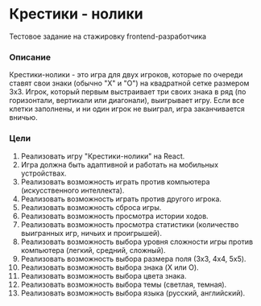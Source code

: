 # Крестики - нолики
Тестовое задание на стажировку frontend-разработчика

### Описание
Крестики-нолики - это игра для двух игроков, которые по очереди ставят свои знаки (обычно "X" и "O") на квадратной сетке размером 3x3. Игрок, который первым выстраивает три своих знака в ряд (по горизонтали, вертикали или диагонали), выигрывает игру. Если все клетки заполнены, и ни один игрок не выиграл, игра заканчивается вничью.
### Цели
1. Реализовать игру "Крестики-нолики" на React.
2. Игра должна быть адаптивной и работать на мобильных устройствах.
3. Реализовать возможность играть против компьютера (искусственного интеллекта).
4. Реализовать возможность играть против другого игрока.
5. Реализовать возможность сброса игры.
6. Реализовать возможность просмотра истории ходов.
7. Реализовать возможность просмотра статистики (количество выигранных игр, ничьих и проигрышей).
8. Реализовать возможность выбора уровня сложности игры против компьютера (легкий, средний, сложный).
9. Реализовать возможность выбора размера поля (3x3, 4x4, 5x5).
10. Реализовать возможность выбора знака (X или O).
11. Реализовать возможность выбора цвета знака.
12. Реализовать возможность выбора темы (светлая, темная).
13. Реализовать возможность выбора языка (русский, английский).
